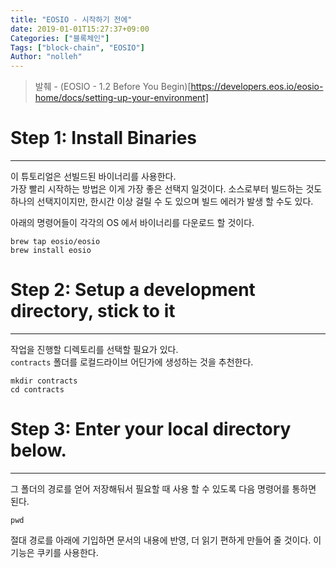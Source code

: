 ```yaml
---
title: "EOSIO - 시작하기 전에"
date: 2019-01-01T15:27:37+09:00
Categories: ["블록체인"]
Tags: ["block-chain", "EOSIO"]
Author: "nolleh"
---
```


> 발췌 - (EOSIO - 1.2 Before You Begin)[https://developers.eos.io/eosio-home/docs/setting-up-your-environment]   
 
# Step 1: Install Binaries
---
이 튜토리얼은 선빌드된 바이너리를 사용한다.  
가장 빨리 시작하는 방법은 이게 가장 좋은 선택지 일것이다. 소스로부터 빌드하는 것도 하나의 선택지이지만, 한시간 이상 걸릴 수 도 있으며 빌드 에러가 발생 할 수도 있다.  

아래의 명령어들이 각각의 OS 에서 바이너리를 다운로드 할 것이다. 

```shell
brew tap eosio/eosio
brew install eosio
```

# Step 2: Setup a development directory, stick to it
---
작업을 진행할 디렉토리를 선택할 필요가 있다.  
``contracts`` 폴더를 로컬드라이브 어딘가에 생성하는 것을 추천한다. 

```shell  
mkdir contracts
cd contracts
```

# Step 3: Enter your local directory below.
---
그 폴더의 경로를 얻어 저장해둬서 필요할 때 사용 할 수 있도록 다음 명령어를 통하면 된다.   

```shell
pwd
```

절대 경로를 아래에 기입하면 문서의 내용에 반영, 더 읽기 편하게 만들어 줄 것이다. 
이 기능은 쿠키를 사용한다. 
